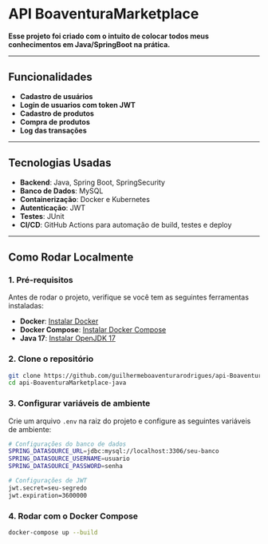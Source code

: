 # API BoaventuraMarketplace

**Esse projeto foi criado com o intuito de colocar todos meus conhecimentos em Java/SpringBoot na prática.**

---

## Funcionalidades

- **Cadastro de usuários**
- **Login de usuarios com token JWT**
- **Cadastro de produtos**
- **Compra de produtos**
- **Log das transações**
---

## Tecnologias Usadas

- **Backend**: Java, Spring Boot, SpringSecurity
- **Banco de Dados**: MySQL
- **Containerização**: Docker e Kubernetes
- **Autenticação**: JWT
- **Testes**: JUnit
- **CI/CD**: GitHub Actions para automação de build, testes e deploy

---

## Como Rodar Localmente

### 1. **Pré-requisitos**

Antes de rodar o projeto, verifique se você tem as seguintes ferramentas instaladas:

- **Docker**: [Instalar Docker](https://www.docker.com/get-started)
- **Docker Compose**: [Instalar Docker Compose](https://docs.docker.com/compose/install/)
- **Java 17**: [Instalar OpenJDK 17](https://adoptopenjdk.net/)

### 2. **Clone o repositório**

```bash
git clone https://github.com/guilhermeboaventurarodrigues/api-BoaventuraMarketplace-java.git
cd api-BoaventuraMarketplace-java
```

### 3. **Configurar variáveis de ambiente**

Crie um arquivo `.env` na raiz do projeto e configure as seguintes variáveis de ambiente:

```bash
# Configurações do banco de dados
SPRING_DATASOURCE_URL=jdbc:mysql://localhost:3306/seu-banco
SPRING_DATASOURCE_USERNAME=usuario
SPRING_DATASOURCE_PASSWORD=senha

# Configurações de JWT
jwt.secret=seu-segredo
jwt.expiration=3600000
```
### 4. **Rodar com o Docker Compose**

```bash
docker-compose up --build
```
